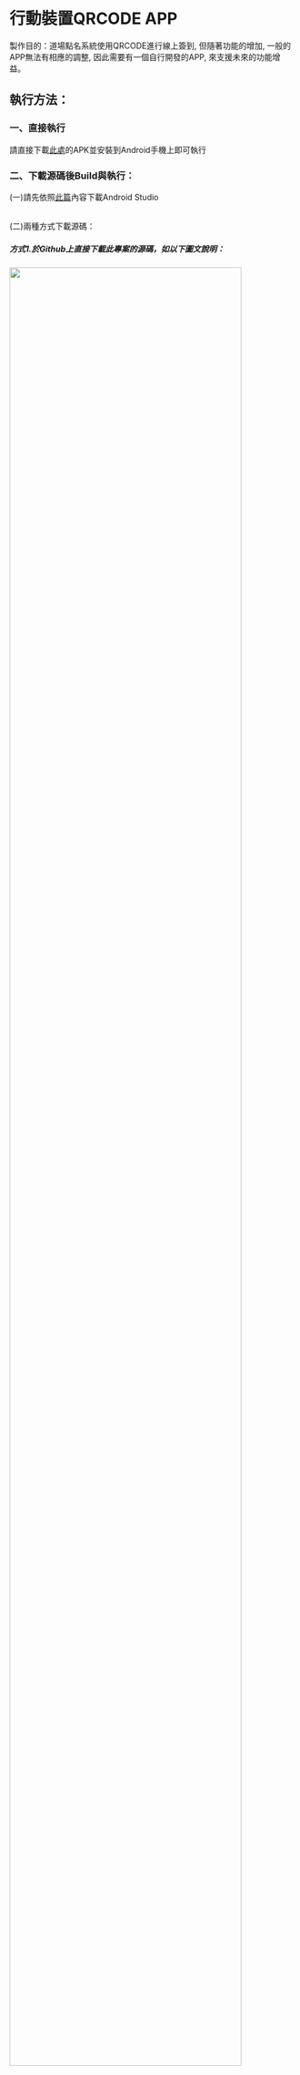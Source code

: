 # 行動裝置QRCODE APP

製作目的：道場點名系統使用QRCODE進行線上簽到, 但隨著功能的增加, 一般的APP無法有相應的調整, 因此需要有一個自行開發的APP, 來支援未來的功能增益。

<h2>執行方法：</h2>
<h3>一、直接執行</h3>
請直接下載<a href="https://github.com/HsiangxMinxHsieh/QRCodeWeb/blob/master/readme/apk/qrcode_send_web.apk">此處</a>的APK並安裝到Android手機上即可執行

<h3>二、下載源碼後Build與執行：</h3>
(一)請先依照<a href="https://ithelp.ithome.com.tw/articles/10200176">此篇</a>內容下載Android Studio</br></br>

(二)兩種方式下載源碼：</br>
<h5>方式1.於Github上直接下載此專案的源碼，如以下圖文說明：</br><h5>
<image width = "90%" src = "https://github.com/HsiangxMinxHsieh/CallMachine_Influenxio/blob/master/readmepic/%E4%B8%8B%E8%BC%89%E6%BA%90%E7%A2%BC%E6%96%B9%E5%BC%8F1_1%262.jpg"/></br>
(1).點擊code，出現下拉式選單。</br>
(2).點擊下載的ZIP，下載源碼至電腦內。</br></br>
<image width = "90%" src = "https://github.com/HsiangxMinxHsieh/CallMachine_Influenxio/blob/master/readmepic/%E4%B8%8B%E8%BC%89%E6%BA%90%E7%A2%BC%E6%96%B9%E5%BC%8F1_3.jpg"/></br>
(3).將下載的檔案點擊右鍵後再點擊「解壓縮至此」。</br></br>
<image width = "50%" src = "https://github.com/HsiangxMinxHsieh/CallMachine_Influenxio/blob/master/readmepic/%E4%B8%8B%E8%BC%89%E6%BA%90%E7%A2%BC%E6%96%B9%E5%BC%8F1_4.jpg"/></br>
(4).回到AndroidStudio，選擇開啟已經存在的專案。</br></br>
<image width = "50%" src = "https://github.com/HsiangxMinxHsieh/CallMachine_Influenxio/blob/master/readmepic/%E4%B8%8B%E8%BC%89%E6%BA%90%E7%A2%BC%E6%96%B9%E5%BC%8F1_5%266.jpg"/></br>
(5).找到專案存放的位置，滑鼠左鍵點擊它。</br>
(6).按下OK後即可開啟</br>

<h5>方式2.直接使用Android Studio內建的Git匯入工具來匯入專案，如以下圖文說明：</br></h5>
<image width = "90%" src = "https://github.com/HsiangxMinxHsieh/CallMachine_Influenxio/blob/master/readmepic/%E4%B8%8B%E8%BC%89%E6%BA%90%E7%A2%BC%E6%96%B9%E5%BC%8F2_1%262.jpg"/></br>
(1).點擊code，出現下拉式選單。</br>
(2).點擊複製網址位置。</br></br>
<image width = "50%" src = "https://github.com/HsiangxMinxHsieh/CallMachine_Influenxio/blob/master/readmepic/%E4%B8%8B%E8%BC%89%E6%BA%90%E7%A2%BC%E6%96%B9%E5%BC%8F2_3.jpg"/></br>
(3).回到AndroidStudio，選擇藉由版本管理系統取得專案。</br></br>
<image width = "80%" src = "https://github.com/HsiangxMinxHsieh/CallMachine_Influenxio/blob/master/readmepic/%E4%B8%8B%E8%BC%89%E6%BA%90%E7%A2%BC%E6%96%B9%E5%BC%8F2_4%265.jpg"/></br>
(4).於紅框處按下Ctrl+V(貼上)。</br>
(5).按下clone以複製整個專案。</br></br>

(三).請等待它自動建置完成後按下紅框處即可執行。(黃框處是目前有連結的Android手機，或可參考<a href="https://ithelp.ithome.com.tw/articles/10189220">此篇</a>來設定虛擬機器。)</br>
<image width = "90%" src = "https://github.com/HsiangxMinxHsieh/CallMachine_Influenxio/blob/master/readmepic/%E4%B8%8B%E8%BC%89%E6%BA%90%E7%A2%BC%E6%96%B9%E5%BC%8F(%E4%B8%89).jpg"/></br>

